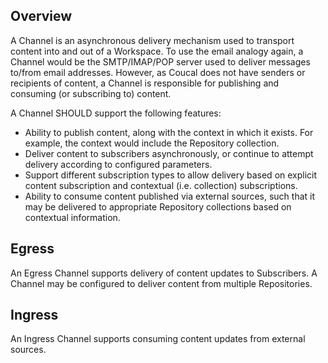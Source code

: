 ## Overview

A Channel is an asynchronous delivery mechanism used to transport content into and out of a Workspace. To use the email
analogy again, a Channel would be the SMTP/IMAP/POP server used to deliver messages to/from email addresses. However,
as Coucal does not have senders or recipients of content, a Channel is responsible for publishing and consuming (or
subscribing to) content.

A Channel SHOULD support the following features:

* Ability to publish content, along with the context in which it exists. For example, the context would include the Repository collection.
* Deliver content to subscribers asynchronously, or continue to attempt delivery according to configured parameters.
* Support different subscription types to allow delivery based on explicit content subscription and contextual (i.e. collection) subscriptions.
* Ability to consume content published via external sources, such that it may be delivered to appropriate Repository collections based on contextual information.

## Egress

An Egress Channel supports delivery of content updates to Subscribers. A Channel may be configured to deliver content
from multiple Repositories.  

## Ingress

An Ingress Channel supports consuming content updates from external sources.
